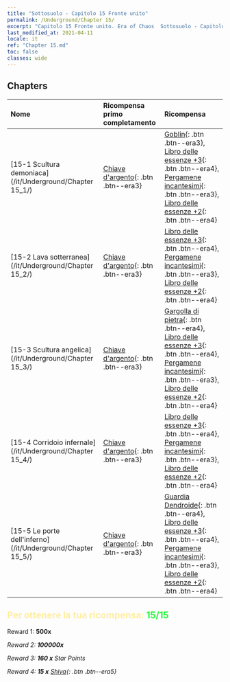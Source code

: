 ```yaml
---
title: "Sottosuolo - Capitolo 15 Fronte unito"
permalink: /Underground/Chapter 15/
excerpt: "Capitolo 15 Fronte unito. Era of Chaos  Sottosuolo - Capitolo 15. Fronte unito"
last_modified_at: 2021-04-11
locale: it
ref: "Chapter 15.md"
toc: false
classes: wide
---
```


## Chapters

  | Nome |  Ricompensa primo completamento | Ricompensa |
  |:------------|:------------|:------------| 
  | [15-1 Scultura demoniaca](/it/Underground/Chapter 15_1/) | [Chiave d'argento](/it/Items/con_693/){: .btn .btn--era3} | [Goblin](/it/Items/unt_217/){: .btn .btn--era3}, [Libro delle essenze +3](/it/Items/mat_60/){: .btn .btn--era4}, [Pergamene incantesimi](/it/Items/con_694/){: .btn .btn--era3}, [Libro delle essenze +2](/it/Items/mat_53/){: .btn .btn--era4} |
  | [15-2 Lava sotterranea](/it/Underground/Chapter 15_2/) | [Chiave d'argento](/it/Items/con_693/){: .btn .btn--era3} | [Libro delle essenze +3](/it/Items/mat_60/){: .btn .btn--era4}, [Pergamene incantesimi](/it/Items/con_694/){: .btn .btn--era3}, [Libro delle essenze +2](/it/Items/mat_53/){: .btn .btn--era4} |
  | [15-3 Scultura angelica](/it/Underground/Chapter 15_3/) | [Chiave d'argento](/it/Items/con_693/){: .btn .btn--era3} | [Gargolla di pietra](/it/Items/unt_236/){: .btn .btn--era4}, [Libro delle essenze +3](/it/Items/mat_60/){: .btn .btn--era4}, [Pergamene incantesimi](/it/Items/con_694/){: .btn .btn--era3}, [Libro delle essenze +2](/it/Items/mat_53/){: .btn .btn--era4} |
  | [15-4 Corridoio infernale](/it/Underground/Chapter 15_4/) | [Chiave d'argento](/it/Items/con_693/){: .btn .btn--era3} | [Libro delle essenze +3](/it/Items/mat_60/){: .btn .btn--era4}, [Pergamene incantesimi](/it/Items/con_694/){: .btn .btn--era3}, [Libro delle essenze +2](/it/Items/mat_53/){: .btn .btn--era4} |
  | [15-5 Le porte dell'inferno](/it/Underground/Chapter 15_5/) | [Chiave d'argento](/it/Items/con_693/){: .btn .btn--era3} | [Guardia Dendroide](/it/Items/unt_203/){: .btn .btn--era4}, [Libro delle essenze +3](/it/Items/mat_60/){: .btn .btn--era4}, [Pergamene incantesimi](/it/Items/con_694/){: .btn .btn--era3}, [Libro delle essenze +2](/it/Items/mat_53/){: .btn .btn--era4} |


## <span style="color: #ffeea0">Per ottenere la tua ricompensa: </span><span style="color: #27f73a">15/15</span>

 Reward 1:  **500x** <i class="fas fa-gem"/>

 Reward 2:  **100000x** <i class="fas fa-coins"/>

 Reward 3: **160 x** Star Points

 Reward 4: **15 x** [Shiva](/it/Items/her_376/){: .btn .btn--era5}

